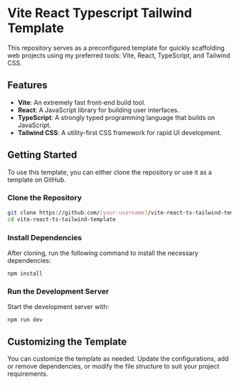 # Vite React Typescript Tailwind Template

This repository serves as a preconfigured template for quickly scaffolding web projects using my preferred tools: Vite, React, TypeScript, and Tailwind CSS. 

## Features

- **Vite**: An extremely fast front-end build tool.
- **React**: A JavaScript library for building user interfaces.
- **TypeScript**: A strongly typed programming language that builds on JavaScript.
- **Tailwind CSS**: A utility-first CSS framework for rapid UI development.

## Getting Started

To use this template, you can either clone the repository or use it as a template on GitHub.

### Clone the Repository

```bash
git clone https://github.com/[your-username]/vite-react-ts-tailwind-template.git
cd vite-react-ts-tailwind-template
```

### Install Dependencies

After cloning, run the following command to install the necessary dependencies:

`npm install`

### Run the Development Server

Start the development server with:

`npm run dev`

## Customizing the Template

You can customize the template as needed. Update the configurations, add or remove dependencies, or modify the file structure to suit your project requirements.
